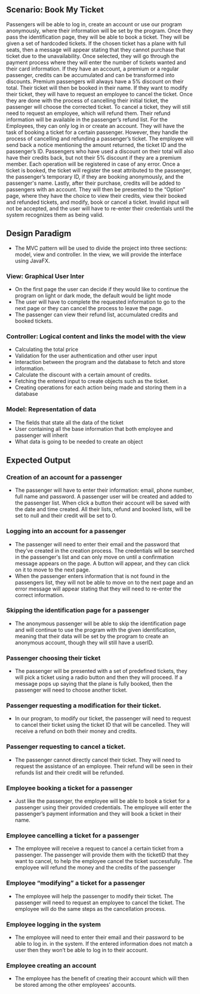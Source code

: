 ## Scenario: Book My Ticket
Passengers will be able to log in, create an account or use our program anonymously, where
their information will be set by the program. Once they pass the identification page, they will
be able to book a ticket. They will be given a set of hardcoded tickets. If the chosen ticket has
a plane with full seats, then a message will appear stating that they cannot purchase that
ticket due to the unavailability. Once selected, they will go through the payment process
where they will enter the number of tickets wanted and their card information. If they have
an account, a premium or a regular passenger, credits can be accumulated and can be
transformed into discounts. Premium passengers will always have a 5% discount on their
total. Their ticket will then be booked in their name. If they want to modify their ticket, they
will have to request an employee to cancel the ticket. Once they are done with the process
of cancelling their initial ticket, the passenger will choose the corrected ticket. To cancel a
ticket, they will still need to request an employee, which will refund them. Their refund
information will be available in the passenger’s refund list. For the Employees, they can only
log in or create an account. They will have the task of booking a ticket for a certain passenger.
However, they handle the process of cancelling and refunding a passenger’s ticket. The
employee will send back a notice mentioning the amount returned, the ticket ID and the
passenger’s ID. Passengers who have used a discount on their total will also have their
credits back, but not their 5% discount if they are a premium member. Each operation will
be registered in case of any error. Once a ticket is booked, the ticket will register the seat
attributed to the passenger, the passenger’s temporary ID, if they are booking anonymously,
and the passenger's name. Lastly, after their purchase, credits will be added to passengers
with an account. They will then be presented to the “Option” page, where they have the
choice to view their credits, view their booked and refunded tickets, and modify, book or
cancel a ticket. Invalid input will not be accepted, and the user will have to re-enter their
credentials until the system recognizes them as being valid.

## Design Paradigm
- The MVC pattern will be used to divide the project into three sections: model, view
and controller. In the view, we will provide the interface using JavaFX.

### View: Graphical User Inter
- On the first page the user can decide if they would like to continue the program on
light or dark mode, the default would be light mode
- The user will have to complete the requested information to go to the next page or
they can cancel the process to leave the page.
- The passenger can view their refund list, accumulated credits and booked tickets.
### Controller: Logical content and links the model with the view
- Calculating the total price
- Validation for the user authentication and other user input
- Interaction between the program and the database to fetch and store information.
- Calculate the discount with a certain amount of credits.
- Fetching the entered input to create objects such as the ticket.
- Creating operations for each action being made and storing them in a database
### Model: Representation of data
- The fields that state all the data of the ticket
- User containing all the base information that both employee and passenger will
inherit
- What data is going to be needed to create an object

## Expected Output

### Creation of an account for a passenger
- The passenger will have to enter their information: email, phone number, full name
and password. A passenger user will be created and added to the passenger list.
When click a button their account will be saved with the date and time created. All
their lists, refund and booked lists, will be set to null and their credit will be set to 0.
### Logging into an account for a passenger
- The passenger will need to enter their email and the password that they’ve created
in the creation process. The credentials will be searched in the passenger's list and
can only move on until a confirmation message appears on the page. A button will
appear, and they can click on it to move to the next page.
- When the passenger enters information that is not found in the passengers list, they
will not be able to move on to the next page and an error message will appear stating
that they will need to re-enter the correct information.
### Skipping the identification page for a passenger
- The anonymous passenger will be able to skip the identification page and will
continue to use the program with the given identification, meaning that their data
will be set by the program to create an anonymous account, though they will still
have a userID.
### Passenger choosing their ticket
- The passenger will be presented with a set of predefined tickets, they will pick a
ticket using a radio button and then they will proceed. If a message pops up saying
that the plane is fully booked, then the passenger will need to choose another ticket.
### Passenger requesting a modification for their ticket.
- In our program, to modify our ticket, the passenger will need to request to cancel
their ticket using the ticket ID that will be cancelled. They will receive a refund on
both their money and credits.
### Passenger requesting to cancel a ticket.
- The passenger cannot directly cancel their ticket. They will need to request the
assistance of an employee. Their refund will be seen in their refunds list and their
credit will be refunded.
### Employee booking a ticket for a passenger
- Just like the passenger, the employee will be able to book a ticket for a passenger
using their provided credentials. The employee will enter the passenger’s payment
information and they will book a ticket in their name.
### Employee cancelling a ticket for a passenger
- The employee will receive a request to cancel a certain ticket from a passenger. The
passenger will provide them with the ticketID that they want to cancel, to help the
employee cancel the ticket successfully. The employee will refund the money and
the credits of the passenger
### Employee “modifying” a ticket for a passenger
- The employee will help the passenger to modify their ticket. The passenger will need
to request an employee to cancel the ticket. The employee will do the same steps as
the cancellation process.
### Employee logging in the system
- The employee will need to enter their email and their password to be able to log in.
in the system. If the entered information does not match a user then they won’t be
able to log in to their account.
### Employee creating an account
- The employee has the benefit of creating their account which will then be stored
among the other employees’ accounts.
